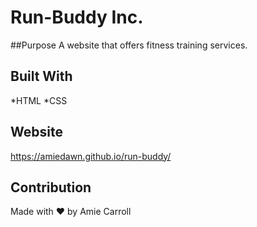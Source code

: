 # Run-Buddy Inc.

##Purpose
A website that offers fitness training services.

## Built With
*HTML
*CSS

## Website
https://amiedawn.github.io/run-buddy/

## Contribution
Made with ❤️ by Amie Carroll
